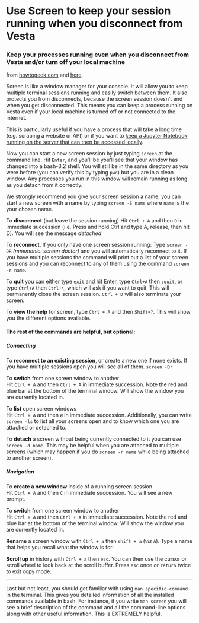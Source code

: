# Use Screen to keep your session running when you disconnect from Vesta

### Keep your processes running even when you disconnect from Vesta and/or turn off your local machine
from [howtogeek.com](http://www.howtogeek.com/howto/ubuntu/keep-your-ssh-session-running-when-you-disconnect/)
and [here](http://aperiodic.net/screen/quick_reference).

Screen is like a window manager for your console. It will allow you to keep multiple terminal sessions running and easily switch between them. It also protects you from disconnects, because the screen session doesn’t end when you get disconnected. This means you can keep a process running on Vesta even if your local machine is
turned off or not connected to the internet.


This is particularly useful if you have a process that will take a long time (e.g. scraping a website or API) or
if you want to [keep a Jupyter Notebook running on the server that can then be accessed locally](https://github.com/socdyn/wiki/blob/master/vesta/jupyter.md).

Now you can start a new screen session by just typing `screen` at the command line. Hit `Enter`, and you’ll be you'll see that your window has changed into a bash-3.2 shell. You will still be in the same directory as you were before (you can verify this by typing `pwd`) but you are in a clean window. Any processes you run in this
window will remain running as long as you detach from it correctly.

We strongly recommend you give your screen session a name, you can start a new screen with a name by typing
`screen -S name` where `name` is the your chosen name.

To **disconnect** (but leave the session running)
Hit `Ctrl + A` and then `D` in immediate succession (i.e. Press and hold Ctrl and type A, release, then hit D).
You will see the message *detached*  

To **reconnect**,
If you only have one screen session running:
Type `screen -DR` *(mnemonic: screen doctor)* and you will automatically reconnect to it.
If you have multiple sessions the command will print out a list of your screen sessions and
you can reconnect to any of them using the command `screen -r name`.

To **quit** you can either type `exit` and hit Enter, type `Ctrl+A` then `:quit`,
or type `Ctrl+A` then `Ctrl+\`, which will ask if you want to quit. This will
permanently close the screen session. `Ctrl + D` will also terminate your screen.

To **view the help** for screen, type `Ctrl + A` and then `Shift+?`.
This will show you the different options available.

#### The rest of the commands are helpful, but optional:

##### Connecting

To **reconnect to an existing session**, or create a new one if none exists.
If you have multiple sessions open you will see all of them.
`screen -Dr`

To **switch** from one screen window to another  
Hit `Ctrl + A` and then `Ctrl + A` in immediate succession.
Note the red and blue bar at the bottom of the terminal window. Will show the
window you are currently located in.

To **list** open screen windows  
Hit `Ctrl + A` and then `W` in immediate succession.
Additionally, you can write `screen -ls` to list all your screens open and to know which one you are attached or detached to.

To **detach** a screen without being currently connected to it you can use `screen -d name`. This may be helpful when you are attached to multiple screens
(which may happen if you do `screen -r name` while being attached to another screen).

##### Navigation

To **create a new window** inside of a running screen session  
Hit `Ctrl + A` and then `C` in immediate succession. You will see a new prompt.

To **switch** from one screen window to another  
Hit `Ctrl + A` and then `Ctrl + A` in immediate succession.
Note the red and blue bar at the bottom of the terminal window. Will show the
window you are currently located in.

**Rename** a screen window with `Ctrl + a` then `shift + a` (*vis* `A`). Type a name that helps you recall what the window is for.

**Scroll up** in history with `Ctrl + a` then `esc`. You can then use the cursor or scroll wheel to look back at the scroll buffer. Press `esc` once or `return` twice to exit copy mode.

---
Last but not least, you should get familiar with using `man specific-command` in the terminal. This gives you detailed information of all the installed commands available in bash.
For instance, if you write `man screen` you will see a brief description of the command and all the command-line options along with other useful information. This
is EXTREMELY helpful.
